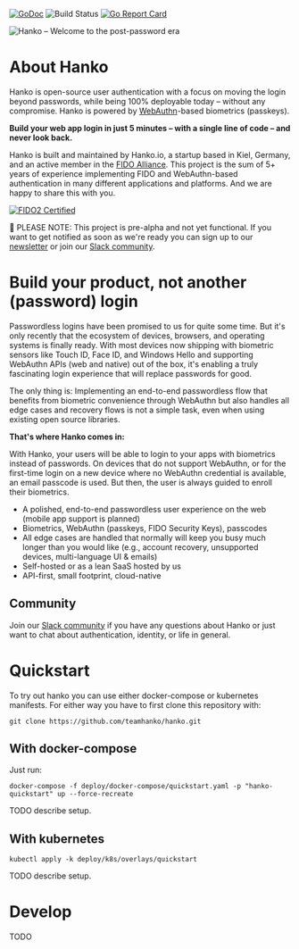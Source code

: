 [![GoDoc](https://godoc.org/github.com/teamhanko/hanko?status.svg)](https://godoc.org/github.com/teamhanko/hanko)
![Build Status](https://github.com/teamhanko/hanko/workflows/Go/badge.svg)
[![Go Report Card](https://goreportcard.com/badge/github.com/teamhanko/hanko)](https://goreportcard.com/report/github.com/teamhanko/hanko)

![Hanko – Welcome to the post-password era](https://user-images.githubusercontent.com/20115649/158687556-291e08f7-6b54-43e1-afe9-d780f19d6382.svg)

# About Hanko
Hanko is open-source user authentication with a focus on moving the login beyond passwords, while being 100% deployable today – without any compromise. Hanko is powered by [WebAuthn](https://github.com/w3c/webauthn)-based biometrics (passkeys).

**Build your web app login in just 5 minutes – with a single line of code – and never look back.**

Hanko is built and maintained by Hanko.io, a startup based in Kiel, Germany, and an active member in the [FIDO Alliance](https://fidoalliance.org/company/hanko/). This project is the sum of 5+ years of experience implementing FIDO and WebAuthn-based authentication in many different applications and platforms. 
And we are happy to share this with you.

[![FIDO2 Certified](https://user-images.githubusercontent.com/20115649/159896561-a94022ba-0e95-417e-807d-b4b7ce19371c.svg)](https://fidoalliance.org/company/hanko/)

🚧 PLEASE NOTE: This project is pre-alpha and not yet functional. If you want to get notified as soon as we're ready you can sign up to our [newsletter](https://www.hanko.io/updates) or join our [Slack community](https://www.hanko.io/community).

# Build your product, not another (password) login
Passwordless logins have been promised to us for quite some time. 
But it's only recently that the ecosystem of devices, browsers, and operating systems is finally ready. 
With most devices now shipping with biometric sensors like Touch ID, Face ID, and Windows Hello and supporting WebAuthn APIs (web and native) out of the box, it's enabling a truly fascinating login experience that will replace passwords for good.

The only thing is: Implementing an end-to-end passwordless flow that benefits from biometric convenience through WebAuthn but also handles all edge cases and recovery flows is not a simple task, even when using existing open source libraries.

**That's where Hanko comes in:**

With Hanko, your users will be able to login to your apps with biometrics instead of passwords. On devices that do not support WebAuthn, or for the first-time login on a new device where no WebAuthn credential is available, an email passcode is used. But then, the user is always guided to enroll their biometrics.

- A polished, end-to-end passwordless user experience on the web (mobile app support is planned)
- Biometrics, WebAuthn (passkeys, FIDO Security Keys), passcodes
- All edge cases are handled that normally will keep you busy much longer than you would like (e.g., account recovery, unsupported devices, multi-language UI & emails)
- Self-hosted or as a lean SaaS hosted by us
- API-first, small footprint, cloud-native

## Community
Join our [Slack community](https://www.hanko.io/community) if you have any questions about Hanko or just want to chat about authentication, identity, or life in general.

# Quickstart
To try out hanko you can use either docker-compose or kubernetes manifests. For either way you have to first clone this repository with:
```
git clone https://github.com/teamhanko/hanko.git
```

## With docker-compose
Just run:
```
docker-compose -f deploy/docker-compose/quickstart.yaml -p "hanko-quickstart" up --force-recreate
```
TODO describe setup.
## With kubernetes
```
kubectl apply -k deploy/k8s/overlays/quickstart
```
TODO describe setup.
# Develop
TODO
